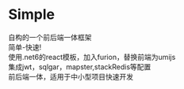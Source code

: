 # Simple
自构的一个前后端一体框架<br />
简单-快速!<br />
使用.net6的react模板，加入furion，替换前端为umijs <br />
集成jwt，sqlgar，mapster,stackRedis等配置 <br />
前后端一体，适用于中小型项目快速开发<br />
